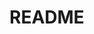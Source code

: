 # README
<!-- [README.md] NO code -->

<!-- 
## テーブルテンプレート

##テーブル
|Column |Type |Options |
|-------|-----|--------|
||||

### Association
-  :
-->


<!-- 
※例※※
## 〇〇テーブル
|Column   |Type  |Options    |
|---------|------|-----------|
|nickname |string|null: false|
|email    |string|null: false, unique: true|

### Association
- has_many :books
- belongs_to :user
※※※※※
 -->